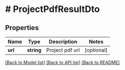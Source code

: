 # # ProjectPdfResultDto

## Properties

Name | Type | Description | Notes
------------ | ------------- | ------------- | -------------
**url** | **string** | Project pdf url | [optional]

[[Back to Model list]](../../README.md#models) [[Back to API list]](../../README.md#endpoints) [[Back to README]](../../README.md)
